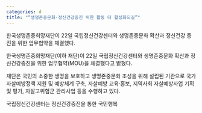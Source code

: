```yaml
---
categories: d
title: "“생명존중문화·정신건강증진 위한 활동 더 활성화되길”"
---
```

한국생명존중희망재단이 22일 국립정신건강센터와 생명존중문화 확산과 정신건강 증진을 위한 업무협약을 체결했다.



한국생명존중희망재단(이하 재단)이 22일 국립정신건강센터와 생명존중문화 확산과 정신건강증진을 위한 업무협약(MOU)을 체결했다고 밝혔다.

재단은 국민의 소중한 생명을 보호하고 생명존중문화 조성을 위해 설립된 기관으로 국가 자살예방정책 지원 및 예방체계 구축, 자살예방 교육&middot;홍보, 지역사회 자살예방사업 기획 및 평가, 자살고위험군 관리사업 등을 수행하고 있다.

국립정신건강센터는 정신건강증진을 통한 국민행복
